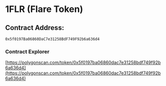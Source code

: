 # 1FLR (Flare Token)

## Contract Address:
`0x5f0197Ba06860DaC7e31258BdF749F92b6a636d4`

### Contract Explorer
[https://polygonscan.com/token/0x5f0197ba06860dac7e31258bdf749f92b6a636d4](https://polygonscan.com/token/0x5f0197ba06860dac7e31258bdf749f92b6a636d4)
